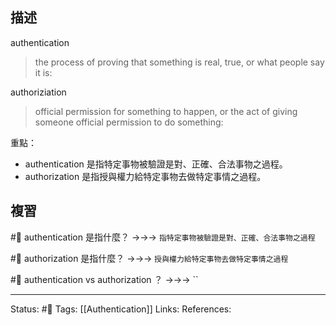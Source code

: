 ## 描述


authentication
> the process of proving that something is real, true, or what people say it is:


authoriziation
> official permission for something to happen, or the act of giving someone official permission to do something:


重點：
- authentication 是指特定事物被驗證是對、正確、合法事物之過程。
- authorization 是指授與權力給特定事物去做特定事情之過程。



## 複習
#🧠 authentication 是指什麼？ ->->-> `指特定事物被驗證是對、正確、合法事物之過程`
<!--SR:!2023-06-07,92,248-->

#🧠 authorization 是指什麼？ ->->-> `授與權力給特定事物去做特定事情之過程`
<!--SR:!2023-06-01,85,230-->

#🧠 authentication vs authorization ？ ->->-> ``
<!--SR:!2023-04-22,66,250-->



---
Status: #🌱 
Tags:
[[Authentication]]
Links:
References: